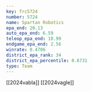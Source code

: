 ```yaml
---
key: frc5724
number: 5724
name: Spartan Robotics
epa_end: 20.13
auto_epa_end: 6.59
teleop_epa_end: 10.99
endgame_epa_end: 2.56
winrate: 0.4706
district_epa_rank: 34
district_epa_percentile: 0.6731
type: Team
---
```

[[2024vabla]]
[[2024vagle]]
